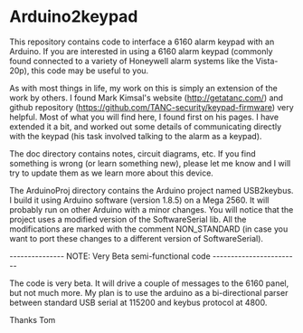 # Arduino2keypad
This repository contains code to interface a 6160 alarm keypad with an Arduino.  If you are interested in using a 6160 alarm keypad (commonly found connected to a variety of Honeywell alarm systems like the Vista-20p), this code may be useful to you.

As with most things in life, my work on this is simply an extension of the work by others.  I found Mark Kimsal's website (http://getatanc.com/) and github repository (https://github.com/TANC-security/keypad-firmware) very helpful.  Most of what you will find here, I found first on his pages.  I have extended it a bit, and worked out some details of communicating directly with the keypad (his task involved talking to the alarm as a keypad).

The doc directory contains notes, circuit diagrams, etc.  If you find something is wrong (or learn something new), please let me know and I will try to update them as we learn more about this device.

The ArduinoProj directory contains the Arduino project named USB2keybus.  I build it using Arduino software (version 1.8.5) on a Mega 2560.  It will probably run on other Arduino with a minor changes.  You will notice that the project uses a modified version of the SoftwareSerial lib.  All the modifications are marked with the comment NON_STANDARD (in case you want to port these changes to a different version of SoftwareSerial).

--------------- NOTE: Very Beta semi-functional code ------------------------

The code is very beta.  It will drive a couple of messages to the 6160 panel, but not much more.  My plan is to use the arduino as a bi-directional parser between standard USB serial at 115200 and keybus protocol at 4800.

Thanks 
Tom
